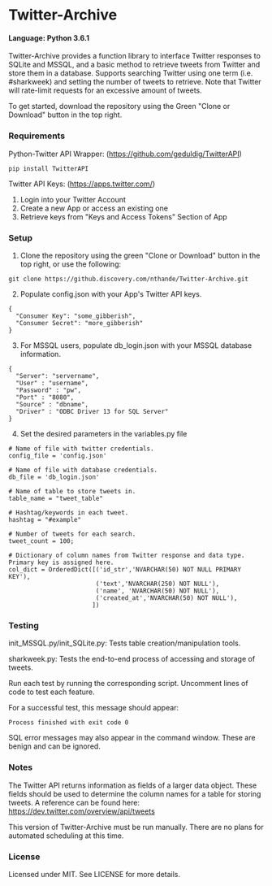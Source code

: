 # Twitter-Archive
#### Language: Python 3.6.1

Twitter-Archive provides a function library to interface Twitter responses to SQLite and MSSQL, 
and a basic method to retrieve tweets from Twitter and store them in a database. Supports searching
Twitter using one term (i.e. #sharkweek) and setting the number of tweets to retrieve. Note that Twitter
will rate-limit requests for an excessive amount of tweets.

To get started, download the repository using the Green "Clone or Download" button in the top right.


### Requirements
Python-Twitter API Wrapper: (https://github.com/geduldig/TwitterAPI)
```
pip install TwitterAPI
```
Twitter API Keys: (https://apps.twitter.com/)
1. Login into your Twitter Account
2. Create a new App or access an existing one
3. Retrieve keys from "Keys and Access Tokens" Section of App


### Setup
1. Clone the repository using the green "Clone or Download" button in the top right, or use the following:
```
git clone https://github.discovery.com/nthande/Twitter-Archive.git
```
2. Populate config.json with your App's Twitter API keys.
```
{
  "Consumer Key": "some_gibberish",
  "Consumer Secret": "more_gibberish"
}
```
3. For MSSQL users, populate db_login.json with your MSSQL database information.
```
{
  "Server": "servername",
  "User" : "username",
  "Password" : "pw",
  "Port" : "8080",
  "Source" : "dbname",
  "Driver" : "ODBC Driver 13 for SQL Server"
}
```
4. Set the desired parameters in the variables.py file
```
# Name of file with twitter credentials.
config_file = 'config.json'

# Name of file with database credentials.
db_file = 'db_login.json'

# Name of table to store tweets in.
table_name = "tweet_table"

# Hashtag/keywords in each tweet.
hashtag = "#example"

# Number of tweets for each search.
tweet_count = 100;

# Dictionary of column names from Twitter response and data type. Primary key is assigned here.
col_dict = OrderedDict([('id_str','NVARCHAR(50) NOT NULL PRIMARY KEY'),
                        ('text','NVARCHAR(250) NOT NULL'),
                        ('name', 'NVARCHAR(50) NOT NULL'),
                        ('created_at','NVARCHAR(50) NOT NULL'),
                       ])
```

### Testing
init_MSSQL.py/init_SQLite.py: Tests table creation/manipulation tools.

sharkweek.py: Tests the end-to-end process of accessing and storage of tweets.

Run each test by running the corresponding script. Uncomment lines of code to test each feature.

For a successful test, this message should appear: 
```
Process finished with exit code 0
```
SQL error messages may also appear in the command window. These are benign and can be ignored.

### Notes
The Twitter API returns information as fields of a larger data object. These fields should be used to determine
the column names for a table for storing tweets. A reference can be found here: https://dev.twitter.com/overview/api/tweets

This version of Twitter-Archive must be run manually. There are no plans for automated scheduling at this time.

### License
Licensed under MIT. See LICENSE for more details.

